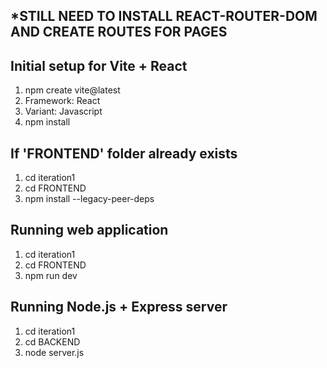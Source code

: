 ## *STILL NEED TO INSTALL REACT-ROUTER-DOM AND CREATE ROUTES FOR PAGES

## Initial setup for Vite + React
1. npm create vite@latest
2. Framework: React
3. Variant: Javascript
4. npm install

## If 'FRONTEND' folder already exists
1. cd iteration1
2. cd FRONTEND
3. npm install --legacy-peer-deps

## Running web application
1. cd iteration1
2. cd FRONTEND
3. npm run dev

## Running Node.js + Express server
1. cd iteration1
2. cd BACKEND
3. node server.js
